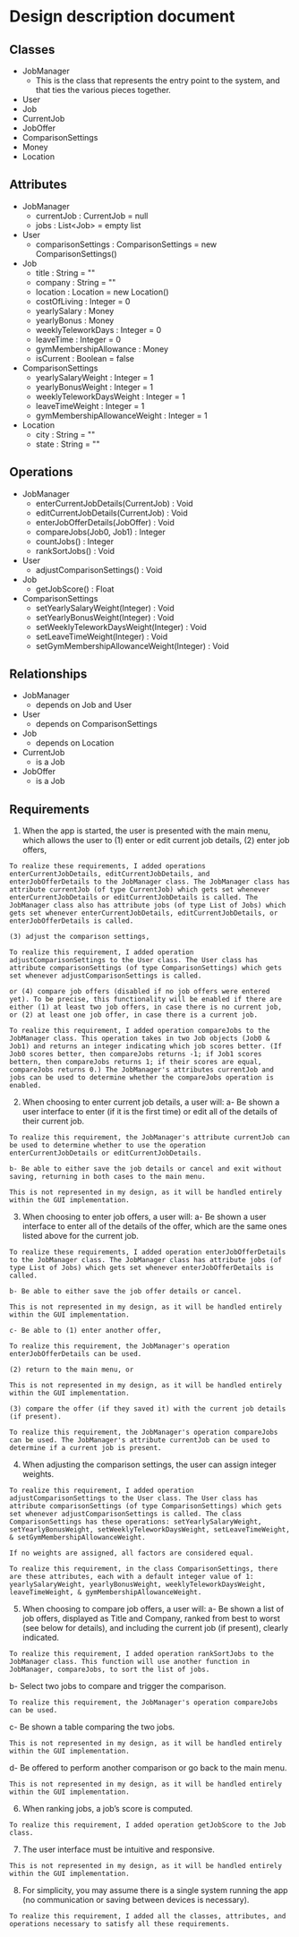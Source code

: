 # Design description document

## Classes
* JobManager 
	* This is the class that represents the entry point to the system, and that ties the various pieces together.
* User
* Job
* CurrentJob
* JobOffer
* ComparisonSettings
* Money
* Location

## Attributes
* JobManager
	* currentJob : CurrentJob = null
	* jobs : List&lt;Job&gt; = empty list
* User
	* comparisonSettings : ComparisonSettings = new ComparisonSettings()
* Job
	* title : String = ""
	* company : String = ""
	* location : Location = new Location()
	* costOfLiving : Integer = 0
	* yearlySalary : Money
	* yearlyBonus : Money
	* weeklyTeleworkDays : Integer = 0
	* leaveTime : Integer = 0
	* gymMembershipAllowance : Money
	* isCurrent : Boolean = false
* ComparisonSettings
	* yearlySalaryWeight : Integer = 1
	* yearlyBonusWeight : Integer = 1
	* weeklyTeleworkDaysWeight : Integer = 1
	* leaveTimeWeight : Integer = 1
	* gymMembershipAllowanceWeight : Integer = 1
* Location
	* city : String = ""
	* state : String = ""

## Operations
* JobManager
	* enterCurrentJobDetails(CurrentJob) : Void
	* editCurrentJobDetails(CurrentJob) : Void
	* enterJobOfferDetails(JobOffer) : Void
	* compareJobs(Job0, Job1) : Integer
	* countJobs() : Integer
	* rankSortJobs() : Void
* User
	* adjustComparisonSettings() : Void
* Job
	* getJobScore() : Float
* ComparisonSettings
	* setYearlySalaryWeight(Integer) : Void
	* setYearlyBonusWeight(Integer) : Void
	* setWeeklyTeleworkDaysWeight(Integer) : Void
	* setLeaveTimeWeight(Integer) : Void
	* setGymMembershipAllowanceWeight(Integer) : Void

## Relationships
* JobManager
	* depends on Job and User
* User
	* depends on ComparisonSettings
* Job
	* depends on Location
* CurrentJob
	* is a Job
* JobOffer
	* is a Job

## Requirements

1. When the app is started, the user is presented with the main menu, which allows the user to (1) enter or edit current job details, (2) enter job offers, 

`To realize these requirements, I added operations enterCurrentJobDetails, editCurrentJobDetails, and enterJobOfferDetails to the JobManager class. The JobManager class has attribute currentJob (of type CurrentJob) which gets set whenever enterCurrentJobDetails or editCurrentJobDetails is called. The JobManager class also has attribute jobs (of type List of Jobs) which gets set whenever enterCurrentJobDetails, editCurrentJobDetails, or enterJobOfferDetails is called.`

	(3) adjust the comparison settings, 

`To realize this requirement, I added operation adjustComparisonSettings to the User class. The User class has attribute comparisonSettings (of type ComparisonSettings) which gets set whenever adjustComparisonSettings is called.`

	or (4) compare job offers (disabled if no job offers were entered yet). To be precise, this functionality will be enabled if there are either (1) at least two job offers, in case there is no current job, or (2) at least one job offer, in case there is a current job.

`To realize this requirement, I added operation compareJobs to the JobManager class. This operation takes in two Job objects (Job0 & Job1) and returns an integer indicating which job scores better. (If Job0 scores better, then compareJobs returns -1; if Job1 scores bettern, then compareJobs returns 1; if their scores are equal, compareJobs returns 0.) The JobManager's attributes currentJob and jobs can be used to determine whether the compareJobs operation is enabled.`

2. When choosing to enter current job details, a user will:
a- Be shown a user interface to enter (if it is the first time) or edit all of the details of their current job.

`To realize this requirement, the JobManager's attribute currentJob can be used to determine whether to use the operation enterCurrentJobDetails or editCurrentJobDetails.`

	b- Be able to either save the job details or cancel and exit without saving, returning in both cases to the main menu.

`This is not represented in my design, as it will be handled entirely within the GUI implementation.`

3. When choosing to enter job offers, a user will:
a- Be shown a user interface to enter all of the details of the offer, which are the same ones listed above for the current job.

`To realize these requirements, I added operation enterJobOfferDetails to the JobManager class. The JobManager class has attribute jobs (of type List of Jobs) which gets set whenever enterJobOfferDetails is called.`

	b- Be able to either save the job offer details or cancel.

`This is not represented in my design, as it will be handled entirely within the GUI implementation.`

	c- Be able to (1) enter another offer, 

`To realize this requirement, the JobManager's operation enterJobOfferDetails can be used.`

	(2) return to the main menu, or 

`This is not represented in my design, as it will be handled entirely within the GUI implementation.`

	(3) compare the offer (if they saved it) with the current job details (if present).

`To realize this requirement, the JobManager's operation compareJobs can be used. The JobManager's attribute currentJob can be used to determine if a current job is present.`

4. When adjusting the comparison settings, the user can assign integer weights.

`To realize this requirement, I added operation adjustComparisonSettings to the User class. The User class has attribute comparisonSettings (of type ComparisonSettings) which gets set whenever adjustComparisonSettings is called. The class ComparisonSettings has these operations: setYearlySalaryWeight, setYearlyBonusWeight, setWeeklyTeleworkDaysWeight, setLeaveTimeWeight, & setGymMembershipAllowanceWeight.`

	If no weights are assigned, all factors are considered equal.

`To realize this requirement, in the class ComparisonSettings, there are these attributes, each with a default integer value of 1: yearlySalaryWeight, yearlyBonusWeight, weeklyTeleworkDaysWeight, leaveTimeWeight, & gymMembershipAllowanceWeight. `

5. When choosing to compare job offers, a user will:
a- Be shown a list of job offers, displayed as Title and Company, ranked from best to worst (see below for details), and including the current job (if present), clearly indicated.

`To realize this requirement, I added operation rankSortJobs to the JobManager class. This function will use another function in JobManager, compareJobs, to sort the list of jobs.`

b- Select two jobs to compare and trigger the comparison.

`To realize this requirement, the JobManager's operation compareJobs can be used.`

c- Be shown a table comparing the two jobs.

`This is not represented in my design, as it will be handled entirely within the GUI implementation.`

d- Be offered to perform another comparison or go back to the main menu.

`This is not represented in my design, as it will be handled entirely within the GUI implementation.`

6. When ranking jobs, a job’s score is computed.

`To realize this requirement, I added operation getJobScore to the Job class.`

7. The user interface must be intuitive and responsive.

`This is not represented in my design, as it will be handled entirely within the GUI implementation.`

8. For simplicity, you may assume there is a single system running the app (no communication or saving between devices is necessary).

`To realize this requirement, I added all the classes, attributes, and operations necessary to satisfy all these requirements.`
